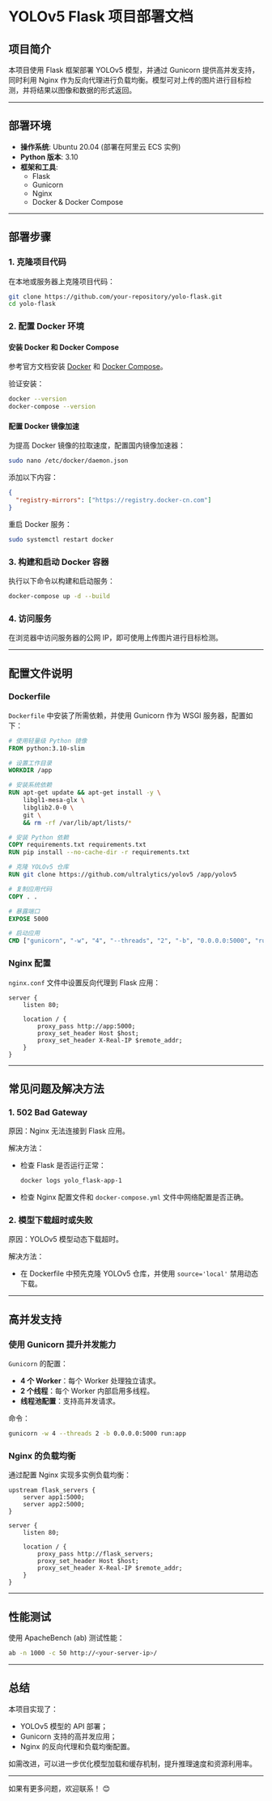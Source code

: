 
# YOLOv5 Flask 项目部署文档

## 项目简介

本项目使用 Flask 框架部署 YOLOv5 模型，并通过 Gunicorn 提供高并发支持，同时利用 Nginx 作为反向代理进行负载均衡。模型可对上传的图片进行目标检测，并将结果以图像和数据的形式返回。

---

## 部署环境

- **操作系统**: Ubuntu 20.04 (部署在阿里云 ECS 实例)
- **Python 版本**: 3.10
- **框架和工具**:
  - Flask
  - Gunicorn
  - Nginx
  - Docker & Docker Compose

---

## 部署步骤

### 1. 克隆项目代码

在本地或服务器上克隆项目代码：
```bash
git clone https://github.com/your-repository/yolo-flask.git
cd yolo-flask
```

### 2. 配置 Docker 环境

#### 安装 Docker 和 Docker Compose

参考官方文档安装 [Docker](https://docs.docker.com/engine/install/) 和 [Docker Compose](https://docs.docker.com/compose/install/)。

验证安装：
```bash
docker --version
docker-compose --version
```

#### 配置 Docker 镜像加速

为提高 Docker 镜像的拉取速度，配置国内镜像加速器：
```bash
sudo nano /etc/docker/daemon.json
```

添加以下内容：
```json
{
  "registry-mirrors": ["https://registry.docker-cn.com"]
}
```

重启 Docker 服务：
```bash
sudo systemctl restart docker
```

### 3. 构建和启动 Docker 容器

执行以下命令以构建和启动服务：
```bash
docker-compose up -d --build
```

### 4. 访问服务

在浏览器中访问服务器的公网 IP，即可使用上传图片进行目标检测。

---

## 配置文件说明

### Dockerfile

`Dockerfile` 中安装了所需依赖，并使用 Gunicorn 作为 WSGI 服务器，配置如下：
```dockerfile
# 使用轻量级 Python 镜像
FROM python:3.10-slim

# 设置工作目录
WORKDIR /app

# 安装系统依赖
RUN apt-get update && apt-get install -y \
    libgl1-mesa-glx \
    libglib2.0-0 \
    git \
    && rm -rf /var/lib/apt/lists/*

# 安装 Python 依赖
COPY requirements.txt requirements.txt
RUN pip install --no-cache-dir -r requirements.txt

# 克隆 YOLOv5 仓库
RUN git clone https://github.com/ultralytics/yolov5 /app/yolov5

# 复制应用代码
COPY . .

# 暴露端口
EXPOSE 5000

# 启动应用
CMD ["gunicorn", "-w", "4", "--threads", "2", "-b", "0.0.0.0:5000", "run:app"]
```

### Nginx 配置

`nginx.conf` 文件中设置反向代理到 Flask 应用：
```nginx
server {
    listen 80;

    location / {
        proxy_pass http://app:5000;
        proxy_set_header Host $host;
        proxy_set_header X-Real-IP $remote_addr;
    }
}
```

---

## 常见问题及解决方法

### 1. **502 Bad Gateway**
原因：Nginx 无法连接到 Flask 应用。

解决方法：
- 检查 Flask 是否运行正常：
  ```bash
  docker logs yolo_flask-app-1
  ```
- 检查 Nginx 配置文件和 `docker-compose.yml` 文件中网络配置是否正确。

### 2. **模型下载超时或失败**
原因：YOLOv5 模型动态下载超时。

解决方法：
- 在 Dockerfile 中预先克隆 YOLOv5 仓库，并使用 `source='local'` 禁用动态下载。

---

## 高并发支持

### 使用 Gunicorn 提升并发能力

`Gunicorn` 的配置：
- **4 个 Worker**：每个 Worker 处理独立请求。
- **2 个线程**：每个 Worker 内部启用多线程。
- **线程池配置**：支持高并发请求。

命令：
```bash
gunicorn -w 4 --threads 2 -b 0.0.0.0:5000 run:app
```

### Nginx 的负载均衡

通过配置 Nginx 实现多实例负载均衡：
```nginx
upstream flask_servers {
    server app1:5000;
    server app2:5000;
}

server {
    listen 80;

    location / {
        proxy_pass http://flask_servers;
        proxy_set_header Host $host;
        proxy_set_header X-Real-IP $remote_addr;
    }
}
```

---

## 性能测试

使用 ApacheBench (ab) 测试性能：
```bash
ab -n 1000 -c 50 http://<your-server-ip>/
```

---

## 总结

本项目实现了：
- YOLOv5 模型的 API 部署；
- Gunicorn 支持的高并发应用；
- Nginx 的反向代理和负载均衡配置。

如需改进，可以进一步优化模型加载和缓存机制，提升推理速度和资源利用率。

---

如果有更多问题，欢迎联系！ 😊
